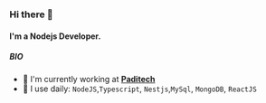 ### Hi there 👋
#### I'm a Nodejs Developer.

##### BIO

- 🔭 I'm currently working at [**Paditech**](https://www.paditech.com/)
- 🌱 I use daily: `NodeJS`,`Typescript`, `Nestjs`,`MySql`, `MongoDB`, `ReactJS` 


<!--
**khuonglt21/khuonglt21** is a ✨ _special_ ✨ repository because its `README.md` (this file) appears on your GitHub profile.

Here are some ideas to get you started:

- 🔭 I’m currently working on ...
- 🌱 I’m currently learning ...
- 👯 I’m looking to collaborate on ...working
- 🤔 I’m looking for help with ...
- 💬 Ask me about ...
- 📫 How to reach me: ...
- 😄 Pronouns: ...
- ⚡ Fun fact: ...
-->
